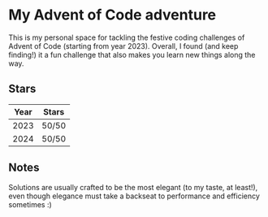 # My Advent of Code adventure

This is my personal space for tackling the festive coding challenges of Advent of Code (starting from year 2023).
Overall, I found (and keep finding!) it a fun challenge that also makes you learn new things along the way.

## Stars

| Year | Stars |
|---|---|
| 2023 | 50/50 |
| 2024 | 50/50 |

## Notes
Solutions are usually crafted to be the most elegant (to my taste, at least!), even though elegance must take a backseat to
performance and efficiency sometimes :)
